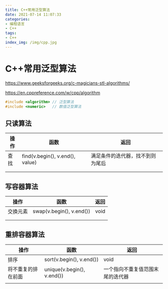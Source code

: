 ```yaml
---
title: C++常用泛型算法
date: 2021-07-14 11:07:33
categories:
- 编程语言
- C++
tags:
- C++
index_img: /img/cpp.jpg
---
```


# C++常用泛型算法

https://www.geeksforgeeks.org/c-magicians-stl-algorithms/

https://en.cppreference.com/w/cpp/algorithm

```c++
#include <algorithm> // 泛型算法
#include <numeric>   // 数值泛型算法
```

## 只读算法

| 操作 | 函数                            | 返回                             |
| ---- | ------------------------------- | -------------------------------- |
| 查找 | find(v.begin(), v.end(), value) | 满足条件的迭代器，找不到则为尾后 |
|      |                                 |                                  |
|      |                                 |                                  |

## 写容器算法

| 操作     | 函数                     | 返回 |
| -------- | ------------------------ | ---- |
| 交换元素 | swap(v.begin(), v.end()) | void |
|          |                          |      |
|          |                          |      |

## 重排容器算法

| 操作               | 函数                       | 返回                             |
| ------------------ | -------------------------- | -------------------------------- |
| 排序               | sort(v.begin(), v.end())   | void                             |
| 将不重复的排在前面 | unique(v.begin(), v.end()) | 一个指向不重复值范围末尾的迭代器 |
|                    |                            |                                  |

